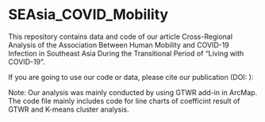 # SEAsia_COVID_Mobility
This repository contains data and code of our article Cross-Regional Analysis of the Association Between Human Mobility and COVID-19 Infection in Southeast Asia During the Transitional Period of “Living with COVID-19”.

If you are going to use our code or data, please cite our publication (DOI: ):

Note: Our analysis was mainly conducted by using GTWR add-in in ArcMap. The code file mainly includes code for line charts of coefficint result of GTWR and K-means cluster analysis.
